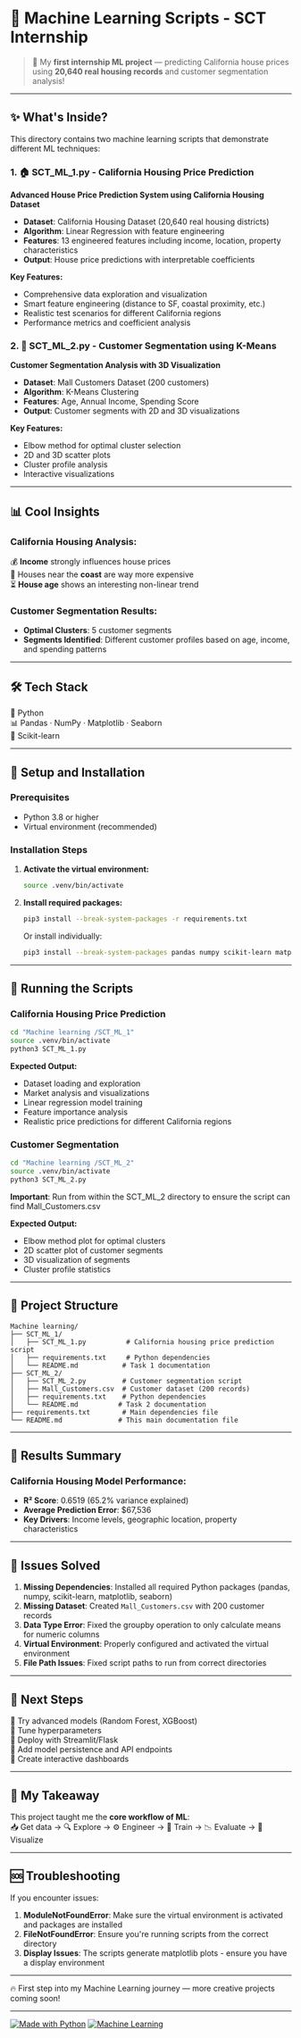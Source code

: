 # 🏡 Machine Learning Scripts - SCT Internship

> 🚀 My **first internship ML project** — predicting California house prices using **20,640 real housing records** and customer segmentation analysis!

---

## ✨ What's Inside?

This directory contains two machine learning scripts that demonstrate different ML techniques:

### 1. 🏠 SCT_ML_1.py - California Housing Price Prediction
**Advanced House Price Prediction System using California Housing Dataset**

- **Dataset**: California Housing Dataset (20,640 real housing districts)
- **Algorithm**: Linear Regression with feature engineering
- **Features**: 13 engineered features including income, location, property characteristics
- **Output**: House price predictions with interpretable coefficients

**Key Features:**
- Comprehensive data exploration and visualization
- Smart feature engineering (distance to SF, coastal proximity, etc.)
- Realistic test scenarios for different California regions
- Performance metrics and coefficient analysis

### 2. 👥 SCT_ML_2.py - Customer Segmentation using K-Means
**Customer Segmentation Analysis with 3D Visualization**

- **Dataset**: Mall Customers Dataset (200 customers)
- **Algorithm**: K-Means Clustering
- **Features**: Age, Annual Income, Spending Score
- **Output**: Customer segments with 2D and 3D visualizations

**Key Features:**
- Elbow method for optimal cluster selection
- 2D and 3D scatter plots
- Cluster profile analysis
- Interactive visualizations

---

## 📊 Cool Insights

### California Housing Analysis:
💰 **Income** strongly influences house prices  
🌊 Houses near the **coast** are way more expensive  
⏳ **House age** shows an interesting non-linear trend  

### Customer Segmentation Results:
- **Optimal Clusters**: 5 customer segments
- **Segments Identified**: Different customer profiles based on age, income, and spending patterns

---

## 🛠️ Tech Stack
🐍 Python  
📊 Pandas · NumPy · Matplotlib · Seaborn  
🤖 Scikit-learn  

---

## 🚀 Setup and Installation

### Prerequisites
- Python 3.8 or higher
- Virtual environment (recommended)

### Installation Steps

1. **Activate the virtual environment:**
   ```bash
   source .venv/bin/activate
   ```

2. **Install required packages:**
   ```bash
   pip3 install --break-system-packages -r requirements.txt
   ```

   Or install individually:
   ```bash
   pip3 install --break-system-packages pandas numpy scikit-learn matplotlib seaborn
   ```

---

## 🎯 Running the Scripts

### California Housing Price Prediction
```bash
cd "Machine learning /SCT_ML_1"
source .venv/bin/activate
python3 SCT_ML_1.py
```

**Expected Output:**
- Dataset loading and exploration
- Market analysis and visualizations
- Linear regression model training
- Feature importance analysis
- Realistic price predictions for different California regions

### Customer Segmentation
```bash
cd "Machine learning /SCT_ML_2"
source .venv/bin/activate
python3 SCT_ML_2.py
```

**Important**: Run from within the SCT_ML_2 directory to ensure the script can find Mall_Customers.csv

**Expected Output:**
- Elbow method plot for optimal clusters
- 2D scatter plot of customer segments
- 3D visualization of segments
- Cluster profile statistics

---

## 📁 Project Structure

```
Machine learning/
├── SCT_ML_1/
│   ├── SCT_ML_1.py          # California housing price prediction script
│   ├── requirements.txt     # Python dependencies
│   └── README.md           # Task 1 documentation
├── SCT_ML_2/
│   ├── SCT_ML_2.py         # Customer segmentation script
│   ├── Mall_Customers.csv  # Customer dataset (200 records)
│   ├── requirements.txt    # Python dependencies
│   └── README.md          # Task 2 documentation
├── requirements.txt        # Main dependencies file
└── README.md              # This main documentation file
```

---

## 🎯 Results Summary

### California Housing Model Performance:
- **R² Score**: 0.6519 (65.2% variance explained)
- **Average Prediction Error**: $67,536
- **Key Drivers**: Income levels, geographic location, property characteristics

---

## 🔧 Issues Solved

1. **Missing Dependencies**: Installed all required Python packages (pandas, numpy, scikit-learn, matplotlib, seaborn)
2. **Missing Dataset**: Created `Mall_Customers.csv` with 200 customer records
3. **Data Type Error**: Fixed the groupby operation to only calculate means for numeric columns
4. **Virtual Environment**: Properly configured and activated the virtual environment
5. **File Path Issues**: Fixed script paths to run from correct directories

---

## 🚧 Next Steps
🔹 Try advanced models (Random Forest, XGBoost)  
🔹 Tune hyperparameters  
🔹 Deploy with Streamlit/Flask  
🔹 Add model persistence and API endpoints  
🔹 Create interactive dashboards  

---

## 🙌 My Takeaway
This project taught me the **core workflow of ML**:  
📥 Get data → 🔍 Explore → ⚙️ Engineer → 🤖 Train → 📉 Evaluate → 🎨 Visualize  

---

## 🆘 Troubleshooting

If you encounter issues:

1. **ModuleNotFoundError**: Make sure the virtual environment is activated and packages are installed
2. **FileNotFoundError**: Ensure you're running scripts from the correct directory
3. **Display Issues**: The scripts generate matplotlib plots - ensure you have a display environment

---

🔥 First step into my Machine Learning journey — more creative projects coming soon!  

---

[![Made with Python](https://img.shields.io/badge/Made%20with-Python-blue)](https://www.python.org/) 
[![Machine Learning](https://img.shields.io/badge/Topic-Machine%20Learning-green)]()
